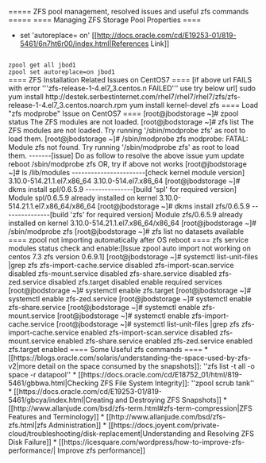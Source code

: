 ===== ZFS pool management, resolved issues and useful zfs commands =====
==== Managing ZFS Storage Pool Properties ====
  * set 'autoreplace= on' [[http://docs.oracle.com/cd/E19253-01/819-5461/6n7ht6r00/index.html|References Link]]
<code>
zpool get all jbod1
zpool set autoreplace=on jbod1
</code>
==== ZFS Installation Related Issues on CentOS7 ====
[if above url FAILS with error '''zfs-release-1-4.el7_3.centos.n FAILED''' use try below url]
    sudo yum install http://destek.serbestinternet.com/rhel7/rhel7/rhel7/zfs/zfs-release-1-4.el7_3.centos.noarch.rpm
    yum install kernel-devel zfs
==== Load "zfs modprobe" Issue on CentOS7 ====
    [root@jbodstorage ~]# zpool status
    The ZFS modules are not loaded.
    [root@jbodstorage ~]# zfs list
    The ZFS modules are not loaded.
    Try running '/sbin/modprobe zfs' as root to load them.
    [root@jbodstorage ~]# /sbin/modprobe zfs
    modprobe: FATAL: Module zfs not found.
    Try running '/sbin/modprobe zfs' as root to load them.	-------[issue]
Do as follow to resolve the above issue
    yum update
    reboot
    /sbin/modprobe zfs
OR, try if above not works
    [root@jbodstorage ~]# ls /lib/modules	-----------------------[check kernel module version]
    3.10.0-514.21.1.el7.x86_64  3.10.0-514.el7.x86_64
    [root@jbodstorage ~]# dkms install spl/0.6.5.9	---------------[build 'spl' for required version]
    Module spl/0.6.5.9 already installed on kernel 3.10.0-514.21.1.el7.x86_64/x86_64
    [root@jbodstorage ~]# dkms install zfs/0.6.5.9	---------------[build 'zfs' for required version]
    Module zfs/0.6.5.9 already installed on kernel 3.10.0-514.21.1.el7.x86_64/x86_64
    [root@jbodstorage ~]# /sbin/modprobe zfs
    [root@jbodstorage ~]# zfs list
    no datasets available
==== zpool not importing automatically after OS reboot ==== 
zfs service modules status check and enable:[Issue zpool auto import not working on centos 7.3 zfs version 0.6.9.1]
    [root@jbodstorage ~]# systemctl list-unit-files |grep zfs
    zfs-import-cache.service                      disabled
    zfs-import-scan.service                       disabled
    zfs-mount.service                             disabled
    zfs-share.service                             disabled
    zfs-zed.service                               disabled
    zfs.target                                    disabled
enable required services
    [root@jbodstorage ~]# systemctl enable zfs.target
    [root@jbodstorage ~]# systemctl enable zfs-zed.service
    [root@jbodstorage ~]# systemctl enable zfs-share.service
    [root@jbodstorage ~]# systemctl enable zfs-mount.service
    [root@jbodstorage ~]# systemctl enable zfs-import-cache.service
    [root@jbodstorage ~]# systemctl list-unit-files |grep zfs
    zfs-import-cache.service                      enabled 
    zfs-import-scan.service                       disabled
    zfs-mount.service                             enabled 
    zfs-share.service                             enabled 
    zfs-zed.service                               enabled 
    zfs.target                                    enabled
==== Some Useful zfs commands ====
  * [[https://blogs.oracle.com/solaris/understanding-the-space-used-by-zfs-v2|more detail on the space consumed by the snapshots]]: ''zfs list -t all -o space -r datapool''
  * [[https://docs.oracle.com/cd/E18752_01/html/819-5461/gbbwa.html|Checking ZFS File System Integrity]]: ''zpool scrub tank''
  * [[https://docs.oracle.com/cd/E19253-01/819-5461/gbcya/index.html|Creating and Destroying ZFS Snapshots]]
  * [[http://www.allanjude.com/bsd/zfs-term.html#zfs-term-compression|ZFS Features and Terminology]]
  * [[http://www.allanjude.com/bsd/zfs-zfs.html|zfs Administration]]
  * [[https://docs.joyent.com/private-cloud/troubleshooting/disk-replacement|Understanding and Resolving ZFS Disk Failure]]
  * [[https://icesquare.com/wordpress/how-to-improve-zfs-performance/| Improve zfs performance]]